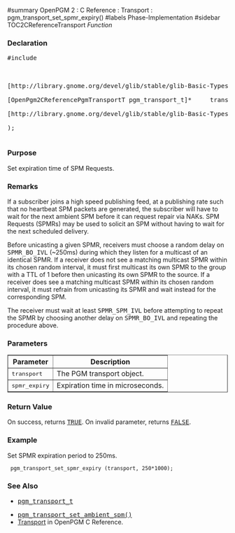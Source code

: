 ﻿#summary OpenPGM 2 : C Reference : Transport : pgm\_transport\_set\_spmr\_expiry()
#labels Phase-Implementation
#sidebar TOC2CReferenceTransport
_Function_
### Declaration ###
<pre>
#include <pgm/pgm.h><br>
<br>
[http://library.gnome.org/devel/glib/stable/glib-Basic-Types.html#gboolean gboolean] *pgm_transport_set_spmr_expiry* (<br>
[OpenPgm2CReferencePgmTransportT pgm_transport_t]*     transport,<br>
[http://library.gnome.org/devel/glib/stable/glib-Basic-Types.html#guint guint]                spmr_expiry<br>
);<br>
</pre>

### Purpose ###
Set expiration time of SPM Requests.

### Remarks ###
If a subscriber joins a high speed publishing feed, at a publishing rate such that no heartbeat SPM packets are generated, the subscriber will have to wait for the next ambient SPM before it can request repair via NAKs. SPM Requests (SPMRs) may be used to solicit an SPM without having to wait for the next scheduled delivery.

Before unicasting a given SPMR, receivers must choose a random delay on <tt>SPMR_BO_IVL</tt> (~250ms) during which they listen for a multicast of an identical SPMR.  If a receiver does not see a matching multicast SPMR within its chosen random interval, it must first multicast its own SPMR to the group with a TTL of 1 before then unicasting its own SPMR to the source.  If a receiver does see a matching multicast SPMR within its chosen random interval, it must refrain from unicasting its SPMR and wait instead for the corresponding SPM.

The receiver must wait at least <tt>SPMR_SPM_IVL</tt> before attempting to repeat the SPMR by choosing another delay on <tt>SPMR_BO_IVL</tt> and repeating the procedure above.

### Parameters ###
<table cellpadding='5' border='1' cellspacing='0'>
<tr>
<th>Parameter</th>
<th>Description</th>
</tr>
<tr>
<td><tt>transport</tt></td>
<td>The PGM transport object.</td>
</tr><tr>
<td><tt>spmr_expiry</tt></td>
<td>Expiration time in microseconds.</td>
</tr>
</table>


### Return Value ###
On success, returns <tt><a href='http://library.gnome.org/devel/glib/stable/glib-Standard-Macros.html#TRUE--CAPS'>TRUE</a></tt>.  On invalid parameter, returns <tt><a href='http://library.gnome.org/devel/glib/stable/glib-Standard-Macros.html#FALSE--CAPS'>FALSE</a></tt>.

### Example ###
Set SPMR expiration period to 250ms.

```
 pgm_transport_set_spmr_expiry (transport, 250*1000);
```

### See Also ###
  * <tt><a href='OpenPgm2CReferencePgmTransportT.md'>pgm_transport_t</a></tt><br>
<ul><li><tt><a href='OpenPgm2CReferencePgmTransportSetAmbientSpm.md'>pgm_transport_set_ambient_spm()</a></tt><br>
</li><li><a href='OpenPgm2CReferenceTransport.md'>Transport</a> in OpenPGM C Reference.</li></ul>
